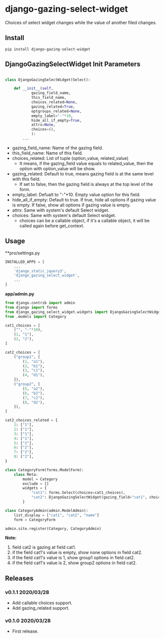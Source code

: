 # django-gazing-select-widget

Choices of select widget changes while the value of another filed changes.

## Install

```shell
pip install django-gazing-select-widget
```

## DjangoGazingSelectWidget Init Parameters

```python

class DjangoGazingSelectWidget(Select):

    def __init__(self,
            gazing_field_name,
            this_field_name,
            choices_related=None,
            gazing_related=True,
            optgroups_related=None,
            empty_label="-"*10,
            hide_all_if_empty=True,
            attrs=None,
            choices=(),
            ):
        ...
```

- gazing_field_name: Name of the gazing field.
- this_field_name: Name of this field.
- choices_related: List of tuple (option_value, related_value)
    - It means, if the gazing_field value equals to related_value, then the option with option_value will be show.
- gazing_related: Default to true, means gazing field is at the same level with this field.
    - If set to false, then the gazing field is always at the top level of the form.
- empty_label: Defualt to "-"*10. Empty value option for this field. 
- hide_all_if_empty: Default to true. If true, hide all options if gazing value is empty. If false, show all options if gazing value is empty.
- attrs: Same with system's default Select widget.
- choices: Same with system's default Select widget.
    - choices can be a callable object, if it's a callable object, it will be called again before get_context.

## Usage

**pro/settings.py

```python
INSTALLED_APPS = [
    ...
    'django_static_jquery3',
    'django_gazing_select_widget',
    ...
]
```

**app/admin.py**

```python
from django.contrib import admin
from django import forms
from django_gazing_select_widget.widgets import DjangoGazingSelectWidget
from .models import Category

cat1_choices = [
    ("", "-"*10),
    (1, "1"),
    (2, "2"),
]

cat2_choices = [
    ("group1", [
        (1, "a1"),
        (2, "b1"),
        (3, "c1"),
        (4, "d1"),
    ]),
    ("group2", [
        (5, "a2"),
        (6, "b2"),
        (7, "c2"),
        (8, "d2"),
    ]),
]

cat2_choices_related = {
    1: ["1"],
    2: ["1"],
    3: ["1"],
    4: ["1"],
    5: ["2"],
    6: ["2"],
    7: ["2"],
    8: ["2"],
}

class CategoryForm(forms.ModelForm):
    class Meta:
        model = Category
        exclude = []
        widgets = {
            "cat1": forms.Select(choices=cat1_choices),
            "cat2": DjangoGazingSelectWidget(gazing_field="cat1", choices=cat2_choices, choices_related=cat2_choices_related, hide_all_if_empty=False),
        }

class CategoryAdmin(admin.ModelAdmin):
    list_display = ["cat1", "cat2", "name"]
    form = CategoryForm

admin.site.register(Category, CategoryAdmin)

```

**Note:**

1. field cat2 is gazing at field cat1.
1. if the field cat1's value is empty, show none options in field cat2.
1. if the field cat1's value is 1, show group1 options in field cat2.
1. if the field cat1's value is 2, show group2 options in field cat2.


## Releases

### v0.1.1 2020/03/28

- Add callable choices support.
- Add gazing_related support.

### v0.1.0 2020/03/28

- First release.